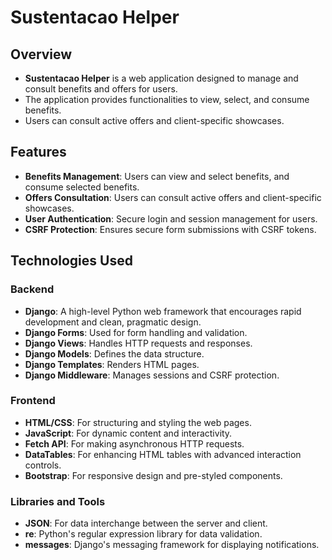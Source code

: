 # Sustentacao Helper

## Overview
- **Sustentacao Helper** is a web application designed to manage and consult benefits and offers for users.
- The application provides functionalities to view, select, and consume benefits.
- Users can consult active offers and client-specific showcases.

## Features
- **Benefits Management**: Users can view and select benefits, and consume selected benefits.
- **Offers Consultation**: Users can consult active offers and client-specific showcases.
- **User Authentication**: Secure login and session management for users.
- **CSRF Protection**: Ensures secure form submissions with CSRF tokens.

## Technologies Used

### Backend
- **Django**: A high-level Python web framework that encourages rapid development and clean, pragmatic design.
- **Django Forms**: Used for form handling and validation.
- **Django Views**: Handles HTTP requests and responses.
- **Django Models**: Defines the data structure.
- **Django Templates**: Renders HTML pages.
- **Django Middleware**: Manages sessions and CSRF protection.

### Frontend
- **HTML/CSS**: For structuring and styling the web pages.
- **JavaScript**: For dynamic content and interactivity.
- **Fetch API**: For making asynchronous HTTP requests.
- **DataTables**: For enhancing HTML tables with advanced interaction controls.
- **Bootstrap**: For responsive design and pre-styled components.

### Libraries and Tools
- **JSON**: For data interchange between the server and client.
- **re**: Python's regular expression library for data validation.
- **messages**: Django's messaging framework for displaying notifications.